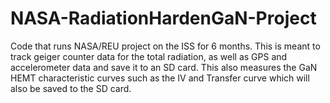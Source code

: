 # NASA-RadiationHardenGaN-Project
Code that runs NASA/REU project on the ISS for 6 months. This is meant to track geiger counter data for the total radiation, as well as GPS and accelerometer data and save it to an SD card. This also measures the GaN HEMT characteristic curves such as the IV and Transfer curve which will also be saved to the SD card.
